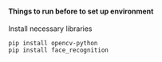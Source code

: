 #### Things to run before to set up environment

Install necessary libraries 
```
pip install opencv-python
pip install face_recognition
```

